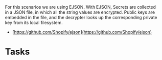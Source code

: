 For this scenarios we are using EJSON. With EJSON, Secrets are collected in a JSON file, in which all the string values are encrypted. Public keys are embedded in the file, and the decrypter looks up the corresponding private key from its local filesystem.

  * [https://github.com/Shopify/ejson](https://github.com/Shopify/ejson)

# Tasks